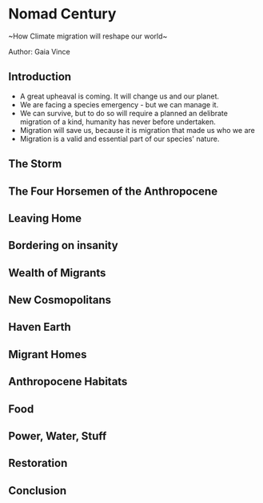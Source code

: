 # Nomad Century
~How Climate migration will reshape our world~


Author: Gaia Vince

## Introduction
 - A great upheaval is coming. It will change us and our planet.
 - We are facing a species emergency - but we can manage it.
 - We can survive, but to do so will require a planned an delibrate migration of a kind, humanity has never before undertaken.
 - Migration will save us, because it is migration that made us who we are
 - Migration is a valid and essential part of our species' nature.

## The Storm

## The Four Horsemen of the Anthropocene

## Leaving Home

## Bordering on insanity

## Wealth of Migrants

## New Cosmopolitans

## Haven Earth

## Migrant Homes

## Anthropocene Habitats

## Food

## Power, Water, Stuff

## Restoration

## Conclusion
